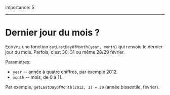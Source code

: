 importance: 5

---

# Dernier jour du mois ?

Ecrivez une fonction `getLastDayOfMonth(year, month)` qui renvoie le dernier jour du mois.
Parfois, c'est 30, 31 ou même 28/29 février.

Paramètres:

- `year` -- année à quatre chiffres, par exemple 2012.
- `month` -- mois, de 0 à 11.

Par exemple, `getLastDayOfMonth(2012, 1) = 29` (année bissextile, février).
